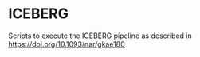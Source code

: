 # ICEBERG
Scripts to execute the ICEBERG pipeline as described in https://doi.org/10.1093/nar/gkae180
